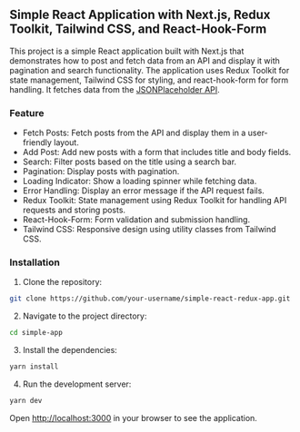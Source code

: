 ## Simple React Application with Next.js, Redux Toolkit, Tailwind CSS, and React-Hook-Form

This project is a simple React application built with Next.js that demonstrates how to post and fetch data from an API and display it with pagination and search functionality. The application uses Redux Toolkit for state management, Tailwind CSS for styling, and react-hook-form for form handling. It fetches data from the [JSONPlaceholder API](https://jsonplaceholder.typicode.com/posts).

### Feature
- Fetch Posts: Fetch posts from the API and display them in a user-friendly layout.
- Add Post: Add new posts with a form that includes title and body fields.
- Search: Filter posts based on the title using a search bar.
- Pagination: Display posts with pagination.
- Loading Indicator: Show a loading spinner while fetching data.
- Error Handling: Display an error message if the API request fails.
- Redux Toolkit: State management using Redux Toolkit for handling API requests and storing posts.
- React-Hook-Form: Form validation and submission handling.
- Tailwind CSS: Responsive design using utility classes from Tailwind CSS.

### Installation
1. Clone the repository:

```bash
git clone https://github.com/your-username/simple-react-redux-app.git
```
2. Navigate to the project directory:

```bash
cd simple-app
```
3. Install the dependencies:

```bash
yarn install
```
4. Run the development server:

```bash
yarn dev
```

Open [http://localhost:3000](http://localhost:3000) in your browser to see the application.
